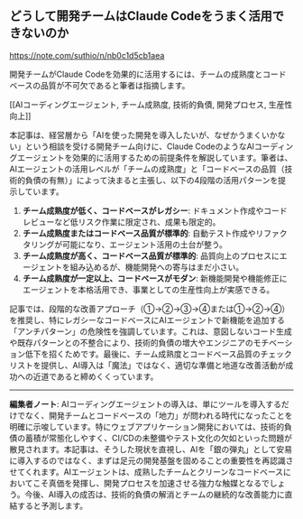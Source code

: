 ## どうして開発チームはClaude Codeをうまく活用できないのか

https://note.com/suthio/n/nb0c1d5cb1aea

開発チームがClaude Codeを効果的に活用するには、チームの成熟度とコードベースの品質が不可欠であると筆者は指摘します。

[[AIコーディングエージェント, チーム成熟度, 技術的負債, 開発プロセス, 生産性向上]]

本記事は、経営層から「AIを使った開発を導入したいが、なぜかうまくいかない」という相談を受ける開発チーム向けに、Claude CodeのようなAIコーディングエージェントを効果的に活用するための前提条件を解説しています。筆者は、AIエージェントの活用レベルが「チームの成熟度」と「コードベースの品質（技術的負債の有無）」によって決まると主張し、以下の4段階の活用パターンを提示しています。

1.  **チーム成熟度が低く、コードベースがレガシー**: ドキュメント作成やコードレビューなど低リスク作業に限定され、成果も限定的。
2.  **チーム成熟度またはコードベース品質が標準的**: 自動テスト作成やリファクタリングが可能になり、エージェント活用の土台が整う。
3.  **チーム成熟度が高く、コードベース品質が標準的**: 品質向上のプロセスにエージェントを組み込めるが、機能開発への寄与はまだ小さい。
4.  **チーム成熟度が一定以上、コードベースがモダン**: 新機能開発や機能修正にエージェントを本格活用でき、事業としての生産性向上が実感できる。

記事では、段階的な改善アプローチ（①→②→③→④または①→②→④）を推奨し、特にレガシーなコードベースにAIエージェントで新機能を追加する「アンチパターン」の危険性を強調しています。これは、意図しないコード生成や既存パターンとの不整合により、技術的負債の増大やエンジニアのモチベーション低下を招くためです。最後に、チーム成熟度とコードベース品質のチェックリストを提供し、AI導入は「魔法」ではなく、適切な準備と地道な改善活動が成功への近道であると締めくくっています。

---

**編集者ノート**: AIコーディングエージェントの導入は、単にツールを導入するだけでなく、開発チームとコードベースの「地力」が問われる時代になったことを明確に示唆しています。特にウェブアプリケーション開発においては、技術的負債の蓄積が常態化しやすく、CI/CDの未整備やテスト文化の欠如といった問題が散見されます。本記事は、そうした現状を直視し、AIを「銀の弾丸」として安易に導入するのではなく、まずは足元の開発基盤を固めることの重要性を再認識させてくれます。AIエージェントは、成熟したチームとクリーンなコードベースにおいてこそ真価を発揮し、開発プロセスを加速させる強力な触媒となるでしょう。今後、AI導入の成否は、技術的負債の解消とチームの継続的な改善能力に直結すると予測します。
